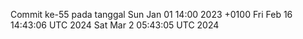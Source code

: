 Commit ke-55 pada tanggal Sun Jan 01 14:00 2023 +0100
Fri Feb 16 14:43:06 UTC 2024
Sat Mar  2 05:43:05 UTC 2024
